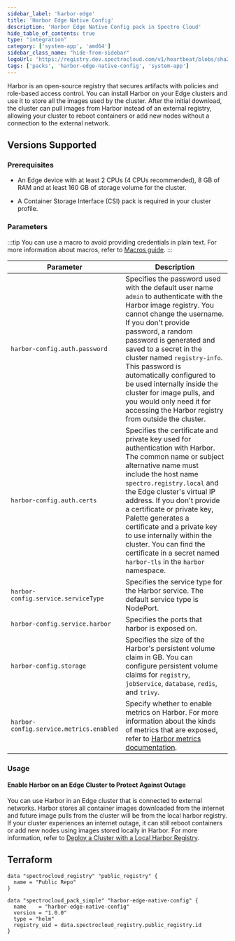 ```yaml
---
sidebar_label: 'harbor-edge'
title: 'Harbor Edge Native Config'
description: 'Harbor Edge Native Config pack in Spectro Cloud'
hide_table_of_contents: true
type: "integration"
category: ['system-app', 'amd64']
sidebar_class_name: "hide-from-sidebar"
logoUrl: 'https://registry.dev.spectrocloud.com/v1/heartbeat/blobs/sha256:19fec69ae172c3e54d5fb09c176517cf7bfeb1bc740bde65c200e14115510313?type=image/png'
tags: ['packs', 'harbor-edge-native-config', 'system-app']
---
```


Harbor is an open-source registry that secures artifacts with policies and role-based access control. You can install Harbor on your Edge clusters and use it to store all the images used by the cluster. After the initial download, the cluster can pull images from Harbor instead of an external registry, allowing your cluster to reboot containers or add new nodes without a connection to the external network.


## Versions Supported

<Tabs>
<TabItem value="1.0.0" label="1.0.0">

### Prerequisites

- An Edge device with at least 2 CPUs (4 CPUs recommended), 8 GB of RAM and at least 160 GB of storage volume for the cluster.

- A Container Storage Interface (CSI) pack is required in your cluster profile. 

### Parameters

:::tip
You can use a macro to avoid providing credentials in plain text. For more information about macros, refer to [Macros guide](../clusters/cluster-management/macros.md).
:::

| **Parameter** | **Description**  |
|---------------|------------------|
| `harbor-config.auth.password` | Specifies the password used with the default user name `admin` to authenticate with the Harbor image registry. You cannot change the username. If you don't provide password, a random password is generated and saved to a secret in the cluster named `registry-info`. This password is automatically configured to be used internally inside the cluster for image pulls, and you would only need it for accessing the Harbor registry from outside the cluster.|
| `harbor-config.auth.certs` | Specifies the certificate and private key used for authentication with Harbor. The common name or subject alternative name must include the host name `spectro.registry.local` and the Edge cluster's virtual IP address. If you don't provide a certificate or private key, Palette generates a certificate and a private key to use internally within the cluster. You can find the certificate in a secret named `harbor-tls` in the `harbor` namespace. |
| `harbor-config.service.serviceType` | Specifies the service type for the Harbor service. The default service type is NodePort. |
| `harbor-config.service.harbor` | Specifies the ports that harbor is exposed on. |
| `harbor-config.storage` | Specifies the size of the Harbor's persistent volume claim in GB. You can configure persistent volume claims for `registry`, `jobService`, `database`, `redis`, and `trivy`. |
| `harbor-config.service.metrics.enabled` | Specify whether to enable metrics on Harbor. For more information about the kinds of metrics that are exposed, refer to [Harbor metrics documentation](https://goharbor.io/docs/main/administration/metrics/). |

### Usage

#### Enable Harbor on an Edge Cluster to Protect Against Outage
You can use Harbor in an Edge cluster that is connected to external networks. Harbor stores all container images downloaded from the internet and future image pulls from the cluster will be from the local harbor registry. If your cluster experiences an internet outage, it can still reboot containers or add new nodes using images stored locally in Harbor. For more information, refer to [Deploy a Cluster with a Local Harbor Registry](../clusters/edge/networking/local-registry.md).

</TabItem>
</Tabs>

## Terraform

```hcl
data "spectrocloud_registry" "public_registry" {
  name = "Public Repo"
}

data "spectrocloud_pack_simple" "harbor-edge-native-config" {
  name    = "harbor-edge-native-config"
  version = "1.0.0"
  type = "helm"
  registry_uid = data.spectrocloud_registry.public_registry.id
}
```
